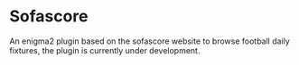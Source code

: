 # Sofascore
An enigma2 plugin based on the sofascore website to browse football daily fixtures, the plugin is currently under development.
